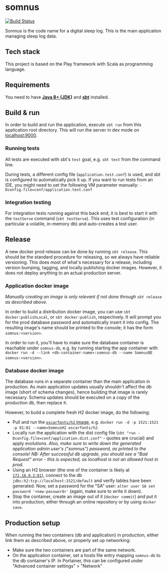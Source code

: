 # somnus

[![Build Status](https://travis-ci.org/upkbs-chronobiology/somnus.svg?branch=master)](https://travis-ci.org/upkbs-chronobiology/somnus)

Somnus is the code name for a digital sleep log.
This is the main application managing sleep log data.

## Tech stack

This project is based on the Play framework with Scala as programming language.

## Requirements

You need to have **[Java 8+ (JDK)](http://www.oracle.com/technetwork/java/javase/downloads/index.html)** and **[sbt](https://www.scala-sbt.org/)** installed.

## Build & run

In order to build and run the application, execute `sbt run` from this application root directory.
This will run the server in dev mode on [localhost:9000](http://localhost:9000/).

### Running tests

All tests are executed with sbt's `test` goal, e.g. `sbt test` from the command line.

During tests, a different config file (`application.test.conf`) is used, and sbt is configured to automatically pick it up.
If you want to run tests from an IDE, you might need to set the following VM parameter manually: `-Dconfig.file=conf/application.test.conf`

### Integration testing

For integration tests running against this back end, it is best to start it with the `testServe` command (`sbt testServe`).
This uses test configuration (in particular a volatile, in-memory db) and auto-creates a test user.

## Release

A new docker prod release can be done by running `sbt release`.
This should be the standard procedure for releasing, so we always have reliable versioning.
This does most of what's necessary for a release, including version bumping, tagging, and locally publishing docker images.
However, it does not deploy anything to an actual production server.

### Application docker image

*Manually creating an image is only relevant if not done through `sbt release` as described above.*

In order to build a distribution docker image, you can use `sbt docker:publishLocal`, or `sbt docker:publish`, respectively.
It will prompt you for the prod database password and automatically insert it into config.
The resulting image's name should be printed to the console; it has the form `somnus:<version>`.

In order to run it, you'll have to make sure the database container  is reachable under `somnus-db`,
e.g. by running starting the app container with `docker run -d --link <db-container-name>:somnus-db --name SomnusBE somnus:<version>`.

### Database docker image

The database runs in a separate container than the main application in production.
As main application updates usually shouldn't affect the db image (short of schema changes), hence building that image is rarely necessary.
Schema updates should be executed on a copy of the production db, then replace it.

However, to build a complete fresh H2 docker image, do the following:

- Pull and run the [`oscarfonts/h2` image](https://hub.docker.com/r/oscarfonts/h2/), e.g. `docker run -d -p 1521:1521 -p 81:81 --name=SomnusH2 oscarfonts/h2`.
- Locally run the application with the dist config file (`sbt "run -Dconfig.file=conf/application.dist.conf"` - quotes are crucial) and apply evolutions.
*Also, make sure to write down the generated application admin user's ("somnus") password, as printed to the console!*
*NB: After successful db upgrade, you should see a "Bad Request" error - this is expected, as localhost is not an allowed host in prod.*
- Using an H2 browser (the one of the container is likely at [`172.18.0.2:81`](http://172.18.0.2:81/)), connect to the db `jdbc:h2:tcp://localhost:1521/default` and verify tables have been generated.
Now, set a password for the "SA" user: `alter user SA set password '<new-password>'` (again, make sure to write it down).
- Stop the container, create an image out of it (`docker commit`) and put it into production, either through an online repository or by using `docker save`.

## Production setup

When running the two containers (db and application) in production, either link them as described above, or properly set up networking:

- Make sure the two containers are part of the same network.
- On the application container, set a hosts file entry mapping `somnus-db` to the db container's IP.
  In Portainer, this can be configured under "Advanced container settings" > "Network"
